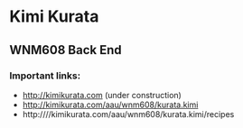 # Kimi Kurata

## WNM608 Back End

### Important links:

- http://kimikurata.com (under construction)
- http://kimikurata.com/aau/wnm608/kurata.kimi
- http:////kimikurata.com/aau/wnm608/kurata.kimi/recipes
